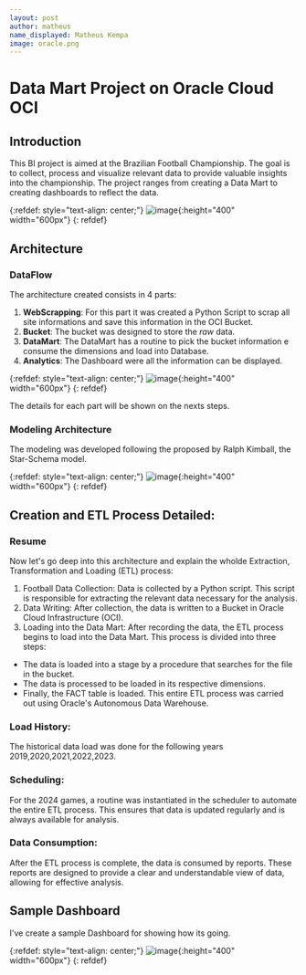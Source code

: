 ```yaml
---
layout: post
author: matheus
name_displayed: Matheus Kempa
image: oracle.png
---
```


# Data Mart Project on Oracle Cloud OCI


  
## Introduction

This BI project is aimed at the Brazilian Football Championship. The goal is to collect, process and visualize relevant data to provide valuable insights into the championship.
The project ranges from creating a Data Mart to creating dashboards to reflect the data.

{:refdef: style="text-align: center;"}
![image](https://github.com/Matheuskempa/matheuskempa.github.io/assets/31332829/a35d345a-ff83-4c76-b177-baf3b1b99bb9){:height="400" width="600px"}
{: refdef}


## Architecture

  
### DataFlow

The architecture created consists in 4 parts:

1. **WebScrapping**: For this part it was created a Python Script to scrap all site informations and save this information in the OCI Bucket. 
2. **Bucket**: The bucket was designed to store the *raw* data.
3. **DataMart**: The DataMart has a routine to pick the bucket information e consume the dimensions and load into Database.
4. **Analytics**: The Dashboard were all the information can be displayed.


{:refdef: style="text-align: center;"}
![image](https://github.com/Matheuskempa/matheuskempa.github.io/assets/31332829/a7d1c2a2-569d-4727-a36a-8744cfcb0d68){:height="400" width="600px"}
{: refdef}

The details for each part will be shown on the nexts steps.

  
### Modeling Architecture

The modeling was developed following the proposed by Ralph Kimball, the Star-Schema model.

{:refdef: style="text-align: center;"}
![image](https://github.com/Matheuskempa/matheuskempa.github.io/assets/31332829/f7dafba5-1e2a-4a2d-84b9-576874d33031){:height="400" width="600px"}
{: refdef}

## Creation and ETL Process Detailed:

### Resume

Now let's go deep into this architecture and explain the wholde Extraction, Transformation and Loading (ETL) process:

1. Football Data Collection: Data is collected by a Python script.
This script is responsible for extracting the relevant data necessary for the analysis.
2. Data Writing: After collection, the data is written to a Bucket in Oracle Cloud Infrastructure (OCI).
3. Loading into the Data Mart: After recording the data, the ETL process begins to load into the Data Mart. This process is divided into three steps:
* The data is loaded into a stage by a procedure that searches for the file in the bucket.
* The data is processed to be loaded in its respective dimensions.
* Finally, the FACT table is loaded.
This entire ETL process was carried out using Oracle's Autonomous Data Warehouse.

### Load History:
The historical data load was done for the following years 2019,2020,2021,2022,2023.

### Scheduling:
For the 2024 games, a routine was instantiated in the scheduler to automate the entire ETL process. This ensures that data is updated regularly and is always available for analysis.

### Data Consumption:
After the ETL process is complete, the data is consumed by reports. These reports are designed to provide a clear and understandable view of data, allowing for effective analysis.



## Sample Dashboard

I've create a sample Dashboard for showing how its going.

{:refdef: style="text-align: center;"}
![image](https://github.com/Matheuskempa/matheuskempa.github.io/assets/31332829/103e857e-1c2a-4d12-a115-dbb46e39974e){:height="400" width="600px"}
{: refdef}


